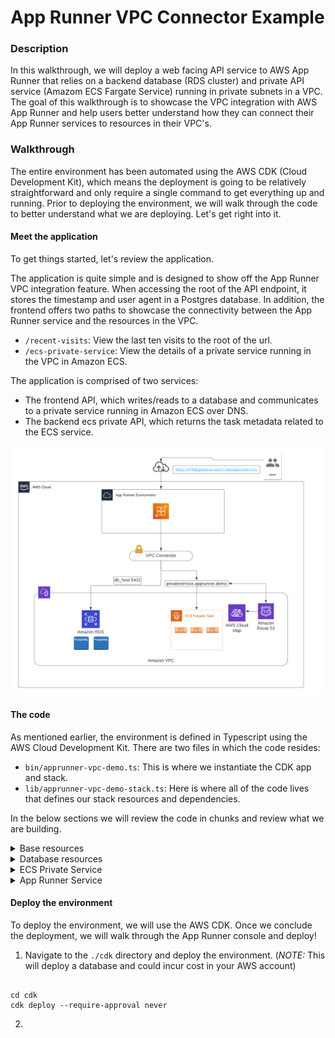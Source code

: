 # App Runner VPC Connector Example

### Description

In this walkthrough, we will deploy a web facing API service to AWS App Runner that relies on a backend database (RDS cluster) and private API service (Amazom ECS Fargate Service) running in private subnets in a VPC.
The goal of this walkthrough is to showcase the VPC integration with AWS App Runner and help users better understand how they can connect their App Runner services to resources in their VPC's.

### Walkthrough

The entire environment has been automated using the AWS CDK (Cloud Development Kit), which means the deployment is going to be relatively straightforward and only require a single command to get everything up and running.
Prior to deploying the environment, we will walk through the code to better understand what we are deploying.
Let's get right into it.

#### Meet the application

To get things started, let's review the application.

The application is quite simple and is designed to show off the App Runner VPC integration feature.
When accessing the root of the API endpoint, it stores the timestamp and user agent in a Postgres database.
In addition, the frontend offers two paths to showcase the connectivity between the App Runner service and the resources in the VPC.

- `/recent-visits`: View the last ten visits to the root of the url.
- `/ecs-private-service`: View the details of a private service running in the VPC in Amazon ECS.

The application is comprised of two services:

- The frontend API, which writes/reads to a database and communicates to a private service running in Amazon ECS over DNS.
- The backend ecs private API, which returns the task metadata related to the ECS service.

![arch diagram](./App%20Runner%20VPC%20Connector%20Example.png)

#### The code

As mentioned earlier, the environment is defined in Typescript using the AWS Cloud Development Kit.
There are two files in which the code resides:

- `bin/apprunner-vpc-demo.ts`: This is where we instantiate the CDK app and stack.
- `lib/apprunner-vpc-demo-stack.ts`: Here is where all of the code lives that defines our stack resources and dependencies.

In the below sections we will review the code in chunks and review what we are building.

<details><summary> Base resources </summary>

We need a VPC and an ECS Cluster to run our private ECS service.
In the below code, with one line we are creating a VPC that will build private and public subnets across three availability zones.
As we progress through the walkthrough, we will see a common theme: take advantage of high level constructs that build resources based on good practices when possible.
This saves us the time and effort which can be shifted elsewhere.
Of course, every environment has it's quirks that require some form of customization, and this one is no different.
We'll see this later on in the walkthrough.

The ECS cluster construct has a few more inputs to customize based on our needs.
We want the cluster to reside in the VPC created above and want to create a namespace for service discovery (for services to communicate with this service via a friendly DNS name).
Lastly, we enable the ecs excute command at the cluster level just in case we need to troubleshoot our tasks via ECS exec.
All of that is being created in less than 10 lines of code.

```typescript
const demoVpc = new ec2.Vpc(this, "AppRunnerDemoVPC");

const demoECSCluster = new ecs.Cluster(this, "AppRunnerDemoCluster", {
  vpc: demoVpc,
  defaultCloudMapNamespace: {
    name: "apprunner.demo",
    vpc: demoVpc,
  },
  executeCommandConfiguration: {
    logging: ecs.ExecuteCommandLogging.DEFAULT,
  },
});
```

</details>

<details><summary> Database resources </summary>

To create our database cluster in RDS, we're going to use the `ServerlessCluster` construct.
Once again this construct is going to many resources on our behalf, with only a few lines defining our requirements.
Things get interesting here, and let me explain the magic after the creation of the database cluster.
I am a big fan of automating everything that is within reason and makes sense for the scenario.
In this case, I need a database and table created on the RDS cluster.
To do this in an automated way I need to ensure that the cluster is up, I have credentials to access to host, and then run the proper sql commands.

This is where the `AwsCustomResource` construct comes to save the day!
This construct is perfect for one off scenarios where you need issue an AWS API call that doesn't have direct CloudFormation support.
In this case, we want to run the `RDSDataService` `executeStatement` command, which executes a sql statement in the database host.
I don't have to hardcode the database user credentials as the command will programatically access the required values to access the database host via a secret json object stored in Secrets Manager (the secret was created as a part of the ServerlessCluster construct).

```typescript
const dbCluster = new rds.ServerlessCluster(this, "AppRunnerDemoDatabase", {
  engine: rds.DatabaseClusterEngine.auroraPostgres({
    version: rds.AuroraPostgresEngineVersion.VER_10_14,
  }),
  vpc: demoVpc,
  enableDataApi: true,
  removalPolicy: RemovalPolicy.DESTROY,
  scaling: {
    autoPause: Duration.seconds(0),
  },
});

const createDatabase = new cr.AwsCustomResource(this, "RDSCreateDatabase", {
  policy: cr.AwsCustomResourcePolicy.fromSdkCalls({
    resources: cr.AwsCustomResourcePolicy.ANY_RESOURCE,
  }),
  logRetention: RetentionDays.ONE_WEEK,
  onCreate: {
    service: "RDSDataService",
    action: "executeStatement",
    physicalResourceId: cr.PhysicalResourceId.of(dbCluster.clusterIdentifier),
    parameters: {
      resourceArn: dbCluster.clusterArn,
      secretArn: dbCluster.secret?.secretArn,
      sql: "CREATE DATABASE apprunnerdemo OWNER postgres;",
    },
  },
});

const createTable = new cr.AwsCustomResource(this, "RDSCreateTable", {
  policy: cr.AwsCustomResourcePolicy.fromSdkCalls({
    resources: cr.AwsCustomResourcePolicy.ANY_RESOURCE,
  }),
  logRetention: RetentionDays.ONE_WEEK,
  onCreate: {
    service: "RDSDataService",
    action: "executeStatement",
    physicalResourceId: cr.PhysicalResourceId.of(dbCluster.clusterIdentifier),
    parameters: {
      resourceArn: dbCluster.clusterArn,
      secretArn: dbCluster.secret?.secretArn,
      sql: "CREATE TABLE access (last_update TIMESTAMP, user_agent VARCHAR (250));",
      database: "apprunnerdemo",
    },
  },
});

createDatabase.node.addDependency(dbCluster);
createTable.node.addDependency(createDatabase);
dbCluster.secret?.grantRead(createDatabase);
dbCluster.secret?.grantRead(createTable);

dbCluster.connections.allowFrom(
  dbCluster,
  ec2.Port.tcp(5432),
  "Allow traffic on 5432 for any resource with this sec grp attached"
);

const dbSecrets = dbCluster.secret ?? new secretsmgr.Secret(this, "RDSSecret");
```

</details>

<details><summary> ECS Private Service </summary>

Launching a container to Amazon ECS is straightforward (once you familiarize yourself with the terminology) and can be broken down into three steps:

1. Define the task definition for the configuration around how your containers will run.
   Choosing where to run your container (Fargate, EC2, ECS Anywhere), logging configurations, volumes, IAM roles to attach, etc.
2. Within the task definition, define the containers that will run when the task is launched.
   Here is where I configure container specific requirements, which in this instance is only to define the port that my container exposes and which container image to use. You can see in the code below that we are using the `ContainerImage` construct and taking advantage of the `fromAsset` method which will locate the Dockerfile and the CDK will build the image on our behalf and create/push to an ECR repo. There are additional flags that we can pass here, for more information check out the [documentation](https://docs.aws.amazon.com/cdk/api/v2/docs/aws-cdk-lib.aws_ecs.ContainerDefinition.html).
3. Determine how you want to launch your container: As a long running service, ad hoc, or as a part of some other orchestration like AWS Step Functions. In this case, we want ECS to ensure that the container is always running to serve traffic so we are creating an ECS Service to ensure the desired state is always met.

The above flow is how we are defining and running our private ECS service, which is going to run in the private subnets of the VPC.
Additionally, notice that when we create the service we define the name of the service under `cloudMapOptions`.
This will automatically register our service into the service discovery namespace as `privateservice.apprunner.demo`.
Because App Runner is connected to the VPC, we can take advantage of the private DNS namespace to resolve the hostname for the private ECS service.

```typescript
const privateTaskDef = new ecs.FargateTaskDefinition(
  this,
  "PrivateFargateTaskDef",
  {}
);

privateTaskDef.addContainer("PrivateDemoService", {
  image: ecs.ContainerImage.fromAsset("../private_service"),
  portMappings: [
    {
      containerPort: 8080,
    },
  ],
});

const privateDemoService = new ecs.FargateService(this, "PrivateDemoService", {
  cluster: demoECSCluster,
  taskDefinition: privateTaskDef,
  cloudMapOptions: {
    name: "privateservice",
  },
  enableECSManagedTags: true,
  enableExecuteCommand: true,
  capacityProviderStrategies: [{ capacityProvider: "FARGATE_SPOT", weight: 1 }],
});

privateDemoService.connections.allowFromAnyIpv4(ec2.Port.tcp(8080));
```

</details>

<details><summary> App Runner Service</summary>

At the time of the creation of this walkthrough, the App Runner constructs avaialable are L1, which means they map directly to Cloudformation.
There are a few things to discuss here, so I want to start by talking about how the App Runner service connects to the VPC.
When connecting your service to an existing VPC, you need to create a VPC Connector in App Runner.
The connector is what allows your App Runner service to egress into your VPC.
For the connection to be established, a couple of parameters are required.
First, you need to define the subnet id's that you want to egress into.
Next, you will attach security groups to control network access into the VPC.
You can attach multiple security groups and multiple subnets to a VPC connector, depending on the use case.
Lastly, you can map multiple services to a single VPC connector, but only one VPC connector to a service.
To dive into the deep details of how we implement this feature, check out this [blog](https://aws.amazon.com/blogs/containers/deep-dive-on-aws-app-runner-vpc-networking/)

Next, we need to talk about the permission model and what permissions the app runner service needs vs what permissions the service needs while running.
This is a bit confusing, so let's break it down:

- The App Runner service role: As it says in the name, this is the role for the App Runner service itself (not your application) to make AWS API calls on our behalf.
  In this case, we are building an image based service which requires App Runner to pull down container images from Amazon ECR.
- The App Runner instance role: This is the role for OUR code, meaning that the AWS API calls being made from my application require the IAM policies attached to make the calls to AWS resources.
  In our code example, we interact with AWS Secrets Manager, which we've added into the IAM policy attached to this role.

Finally we have our App Runner service. This is where we define the configuration of our service which includes how to build our service (source code or from a container image), which VPC connector to use (if any), auto scaling, service and instance roles, and so on.

We have some environment variables set in the configuration, and you may notice that we pass the secret ARN from the secret we created for the database and stored in in Secrets Manager. As mentioned above, we need this ARN to know which secret we will reference when making the call in our code. In addition, we pass in the url of the private service running in Amazon ECS so the code knows how to communicate to the ECS service. It's generally a good practice to move dynamic values that change based on environment as environment variables.

```typescript
const appRunnerVpcConnector = new aws_apprunner.CfnVpcConnector(
  this,
  "AppRunnerVPCCon",
  {
    subnets: demoVpc.selectSubnets({
      subnetType: SubnetType.PRIVATE_WITH_NAT,
    }).subnetIds,
    securityGroups: [dbCluster.connections.securityGroups[0].securityGroupId],
    vpcConnectorName: "CdkVPCConnectorDemo",
  }
);

const appRunnerServiceRole = new iam.Role(this, "AppRunnerServiceRole", {
  assumedBy: new iam.ServicePrincipal("build.apprunner.amazonaws.com"),
});

appRunnerServiceRole.addManagedPolicy(
  iam.ManagedPolicy.fromAwsManagedPolicyName(
    "service-role/AWSAppRunnerServicePolicyForECRAccess"
  )
);

const appRunnerInstanceRole = new iam.Role(this, "AppRunnerInstanceRole", {
  assumedBy: new iam.ServicePrincipal("tasks.apprunner.amazonaws.com"),
  inlinePolicies: {
    secretsManager: new iam.PolicyDocument({
      statements: [
        new iam.PolicyStatement({
          actions: ["secretsmanager:GetSecretValue"],
          resources: [dbSecrets.secretArn],
        }),
      ],
    }),
  },
});

const appRunnerService = new aws_apprunner.CfnService(
  this,
  "AppRunnerVpcCXService",
  {
    sourceConfiguration: {
      autoDeploymentsEnabled: true,
      imageRepository: {
        imageRepositoryType: "ECR",
        imageIdentifier: ncContainerDef.imageName,
        imageConfiguration: {
          runtimeEnvironmentVariables: [
            {
              name: "APPRUNNERSERVICE",
              value: "True",
            },
            {
              name: "DBSECRETSNAME",
              value: dbSecrets.secretArn,
            },
            {
              name: "ECSPRIVATESERVICE",
              value: `http://${privateDemoService.cloudMapService?.serviceName}.${demoECSCluster.defaultCloudMapNamespace?.namespaceName}:8080`,
            },
          ],
        },
      },
      authenticationConfiguration: {
        accessRoleArn: appRunnerServiceRole.roleArn,
      },
    },
    networkConfiguration: {
      egressConfiguration: {
        egressType: "VPC",
        vpcConnectorArn: appRunnerVpcConnector.attrVpcConnectorArn,
      },
    },
    serviceName: Stack.of(this).stackName,
    instanceConfiguration: {
      instanceRoleArn: appRunnerInstanceRole.roleArn,
    },
  }
);
```

</details>

#### Deploy the environment

To deploy the environment, we will use the AWS CDK.
Once we conclude the deployment, we will walk through the App Runner console and deploy!

1. Navigate to the `./cdk` directory and deploy the environment. (_NOTE:_ This will deploy a database and could incur cost in your AWS account)

```

cd cdk
cdk deploy --require-approval never

```

2.

```

```

```

```

